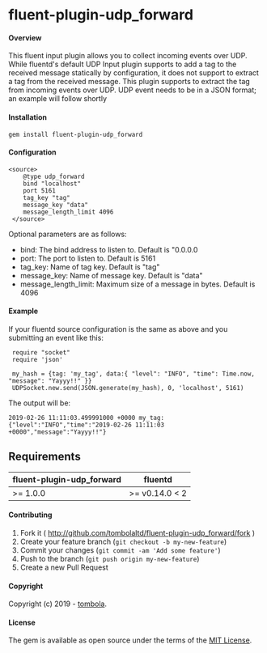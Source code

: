 # fluent-plugin-udp_forward

#### Overview

This fluent input plugin allows you to collect incoming events over UDP.
While fluentd's default UDP Input plugin supports to add a tag to the received message statically by configuration,
it does not support to extract a tag from the received message.
This plugin supports to extract the tag from incoming events over UDP. UDP event needs to be in a JSON format;
an example will follow shortly

#### Installation

    gem install fluent-plugin-udp_forward

#### Configuration

    <source>
        @type udp_forward
        bind "localhost"          
        port 5161
        tag_key "tag"
        message_key "data"
        message_length_limit 4096 
     </source>
   
 Optional parameters are as follows:

- bind: The bind address to listen to. Default is "0.0.0.0
- port: The port to listen to. Default is 5161
- tag_key: Name of tag key. Default is "tag"
- message_key: Name of message key. Default is "data"
- message_length_limit: Maximum size of a message in bytes. Default is 4096

#### Example 
  If your fluentd source configuration is the same as above and you submitting an event like this:
     
     require "socket"
     require 'json'
     
     my_hash = {tag: 'my_tag', data:{ "level": "INFO", "time": Time.now, "message": "Yayyy!!" }}
     UDPSocket.new.send(JSON.generate(my_hash), 0, 'localhost', 5161) 
    
  The output will be:
      
    2019-02-26 11:11:03.499991000 +0000 my_tag: {"level":"INFO","time":"2019-02-26 11:11:03 +0000","message":"Yayyy!!"}


## Requirements

| fluent-plugin-udp_forward | fluentd |
|-------------------|---------|
| >= 1.0.0 | >= v0.14.0 < 2 |

#### Contributing

1. Fork it ( http://github.com/tombolaltd/fluent-plugin-udp_forward/fork )
2. Create your feature branch (`git checkout -b my-new-feature`)
3. Commit your changes (`git commit -am 'Add some feature'`)
4. Push to the branch (`git push origin my-new-feature`)
5. Create a new Pull Request

#### Copyright

Copyright (c) 2019 - [tombola](https://www.tombolaarcade.co.uk).

#### License

The gem is available as open source under the terms of the [MIT License](http://opensource.org/licenses/MIT).
